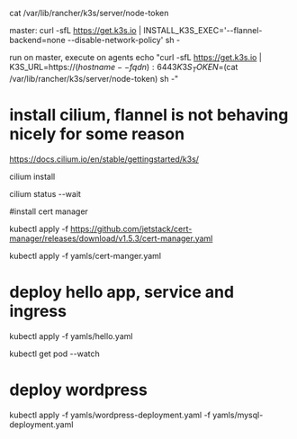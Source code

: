 cat /var/lib/rancher/k3s/server/node-token

master:
curl -sfL https://get.k3s.io | INSTALL_K3S_EXEC='--flannel-backend=none --disable-network-policy' sh -

run on master, execute on agents
echo "curl -sfL https://get.k3s.io | K3S_URL=https://$(hostname --fqdn):6443 K3S_TOKEN=$(cat /var/lib/rancher/k3s/server/node-token) sh -"

# install cilium, flannel is not behaving nicely for some reason
https://docs.cilium.io/en/stable/gettingstarted/k3s/

cilium install

cilium status --wait

#install cert manager

kubectl apply -f https://github.com/jetstack/cert-manager/releases/download/v1.5.3/cert-manager.yaml

kubectl apply -f yamls/cert-manger.yaml

# deploy hello app, service and ingress

kubectl apply -f yamls/hello.yaml

kubectl get pod --watch

# deploy wordpress

kubectl apply -f yamls/wordpress-deployment.yaml -f yamls/mysql-deployment.yaml

